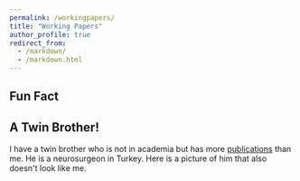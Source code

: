 ```yaml
---
permalink: /workingpapers/
title: "Working Papers"
author_profile: true
redirect_from: 
  - /markdown/
  - /markdown.html
---
```

## Fun Fact
## A Twin Brother!
I have a twin brother who is not in academia but has more [publications](https://pubmed.ncbi.nlm.nih.gov/?term=Alpergin+baran) than me. He is a neurosurgeon in Turkey. Here is a picture of him that also doesn't look like me.
